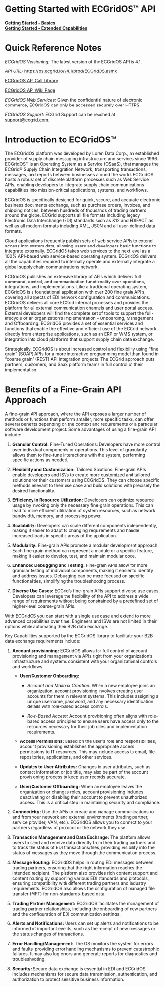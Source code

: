 # Getting Started with ECGridOS™ API

[**Getting Started - Basics**](https://support.ecgrid.com/en/support/solutions/articles/6000271712-ecgridos-api-getting-started)
<br>[**Getting Started - Extended Capabilities**](https://support.ecgrid.com/en/support/solutions/articles/6000271768-ecgridos-api-getting-started-extended-capabilities)


# Quick Reference Notes 

_ECGridOS Versioning:_ The latest version of the ECGridOS API is 4.1. 

_API URL:_ https://os.ecgrid.io/v4.1/prod/ECGridOS.asmx

[ECGridOS API Call Library](https://github.com/LorenData/ECGrid-API/wiki/API-Calls)

[ECGridOS API Wiki Page](https://github.com/LorenData/ECGrid-API/wiki/ECGridOS-Wiki)

_ECGridOS Web Services:_ Given the confidential nature of electronic commerce, ECGridOS can only be accessed securely over HTTPS. 

_ECGridOS Support:_ ECGrid Support can be reached at support@ecgrid.com.  



# Introduction to ECGridOS™ 

The ECGridOS platform was developed by Loren Data Corp., an established provider of supply chain messaging infrastructure and services since 1996. ECGridOS™ is an Operating System as a Service (OSaaS), that manages the ECGrid® Supply Chain Integration Network, transporting transactions, messages, and reports between businesses around the world. ECGridOS hosts a robust set of discrete platform processes such as Web Service APIs, enabling developers to integrate supply chain communications capabilities into mission-critical applications, systems, and workflows. 

ECGridOS is specifically designed for quick, secure, and accurate electronic business documents exchange, such as purchase orders, invoices, and shipping notices, between hundreds of thousands of trading partners around the globe. ECGrid supports all file formats including legacy Electronic Data Interchange (EDI) standards such as X12 and EDIFACT as well as all modern formats including XML, JSON and all user-defined data formats. 

Cloud applications frequently publish sets of web service APIs to extend access into system data, allowing users and developers basic functions to integrate externally. ECGridOS takes web services to the next level as a 100% API-based web service-based operating system. ECGridOS delivers all the capabilities required to internally operate and externally integrate a global supply chain communications network.   

ECGridOS publishes an extensive library of APIs which delivers full command, control, and communication functionality over operations, integrations, and implementations. Like a traditional operating system, ECGridOS is a foundational application with over 200 fine grain API’s, covering all aspects of EDI network configuration and communications. ECGridOS delivers all core ECGrid internal processes and provides the platform for all external communication channels and user portal access. External developers will find the complete set of tools to support the full-lifecycle of an organization’s implementation – Onboarding, Management and Offboarding. ECGridOS provides a set of essential services and functions that enable the effective and efficient use of the ECGrid network directly from enterprise applications, such as an ERP or WMS system, or integration into cloud platforms that support supply chain data exchange.  

Strategically, ECGridOS is about increased control and flexibility using “fine grain” (SOAP) APIs for a more interactive programming model than found in “coarse grain” (REST) API integration projects. The ECGrid approach puts partners, customers, and SaaS platform teams in full control of their implementation. 

 

# Benefits of a Fine-Grain API Approach

A fine-grain API approach, where the API exposes a larger number of methods or functions that perform smaller, more specific tasks, can offer several benefits depending on the context and requirements of a particular software development project. Some advantages of using a fine-grain API include: 

1. **Granular Control:** Fine-Tuned Operations: Developers have more control over individual components or operations. This level of granularity allows them to fine-tune interactions with the system, performing specific actions as needed. 

2. **Flexibility and Customization:** Tailored Solutions: Fine-grain APIs enable developers and ISVs to create more customized and tailored solutions for their customers using ECGridOS. They can choose specific methods relevant to their use case and build solutions with precisely the desired functionality. 

3. **Efficiency in Resource Utilization:** Developers can optimize resource usage by invoking only the necessary fine-grain operations. This can lead to more efficient utilization of system resources, such as network bandwidth, memory, and processing power. 

4. **Scalability:** Developers can scale different components independently, making it easier to adapt to changing requirements and handle increased loads in specific areas of the application. 

5. **Modularity:** Fine-grain APIs promote a modular development approach. Each fine-grain method can represent a module or a specific feature, making it easier to develop, test, and maintain modular code. 

6. **Enhanced Debugging and Testing:** Fine-grain APIs allow for more granular testing of individual components, making it easier to identify and address issues. Debugging can be more focused on specific functionalities, simplifying the troubleshooting process. 

7. **Diverse Use Cases:** ECGrid’s fine-grain APIs support diverse use cases. Developers can leverage the flexibility of the API to address a wide range of requirements without being constrained by a predefined set of higher-level coarse-grain APIs. 

With ECGridOS you can start with a single use case and extend to more advanced capabilities over time. Engineers and ISVs are not limited in their options while automating their B2B data exchange. 

Key Capabilities supported by the ECGridOS library to facilitate your B2B data exchange requirements include: 

1. **Account provisioning:** ECGridOS allows for full control of account provisioning and management via APIs right from your organization’s infrastructure and systems consistent with your organizational controls and workflows.   

	- **User/Customer Onboarding:** 

		- _Account and Mailbox Creation:_ When a new employee joins an organization, account provisioning involves creating user accounts for them in relevant systems. This includes assigning a unique username, password, and any necessary identification details with role-based access controls. 

		- _Role-Based Access:_ Account provisioning often aligns with role-based access principles to ensure users have access only to the resources necessary for their job roles and implementation requirements. 

	- **Access Permissions:** Based on the user's role and responsibilities, account provisioning establishes the appropriate access permissions to IT resources. This may include access to email, file repositories, applications, and other services. 

	- **Updates to User Attributes:** Changes to user attributes, such as contact information or job title, may also be part of the account provisioning process to keep user records accurate. 

	- **User/Customer Offboarding:** When an employee leaves the organization or changes roles, account provisioning includes deactivating or disabling their account to prevent unauthorized access. This is a critical step in maintaining security and compliance. 

2. **Connectivity:** Use the APIs to create and manage communications to and from your network and external environments (trading partner, service provider, VAN, etc.). ECGridOS allows you to connect to your partners regardless of protocol or the network they use. 

3. **Transaction Management and Data Exchange:**  The platform allows users to send and receive data directly from their trading partners and to track the status of EDI transactions/files, providing visibility into the status of messages as they move through the communication process. 

4. **Message Routing:** ECGridOS helps in routing EDI messages between trading partners, ensuring that the right information reaches the intended recipient. The platform also provides rich content support and content routing by supporting various EDI standards and protocols, ensuring compatibility with different trading partners and industry requirements. ECGridOS also allows the configuration of managed file transfer (MFT) for non-standards-based data. 

5. **Trading Partner Management:** ECGridOS facilitates the management of trading partner relationships, including the onboarding of new partners and the configuration of EDI communication settings. 

6. **Alerts and Notifications:** Users can set up alerts and notifications to be informed of important events, such as the receipt of new messages or the status changes of transactions. 

7. **Error Handling/Management:** The OS monitors the system for errors and faults, providing error handling mechanisms to prevent catastrophic failures. It may also log errors and generate reports for diagnostics and troubleshooting. 

8. **Security:** Secure data exchange is essential in EDI and ECGridOS includes mechanisms for secure data transmission, authentication, and authorization to protect sensitive business information. 
